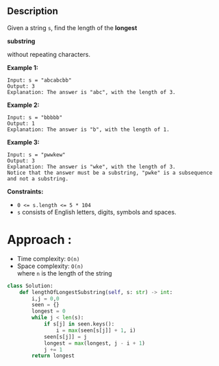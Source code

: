 ## Description

Given a string `s`, find the length of the **longest**

**substring**

without repeating characters.

**Example 1:**

```
Input: s = "abcabcbb"
Output: 3
Explanation: The answer is "abc", with the length of 3.

```

**Example 2:**

```
Input: s = "bbbbb"
Output: 1
Explanation: The answer is "b", with the length of 1.

```

**Example 3:**

```
Input: s = "pwwkew"
Output: 3
Explanation: The answer is "wke", with the length of 3.
Notice that the answer must be a substring, "pwke" is a subsequence and not a substring.

```

**Constraints:**

- `0 <= s.length <= 5 * 104`
- `s` consists of English letters, digits, symbols and spaces.

# Approach :

- Time complexity: `O(n)`
- Space complexity: `O(n)`<br />
where `n` is the length of the string

```python
class Solution:
    def lengthOfLongestSubstring(self, s: str) -> int:
        i,j = 0,0
        seen = {}
        longest = 0
        while j < len(s):
            if s[j] in seen.keys():
                i = max(seen[s[j]] + 1, i)
            seen[s[j]] = j
            longest = max(longest, j - i + 1)
            j += 1
        return longest
```
